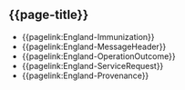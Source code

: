 ## {{page-title}}

- {{pagelink:England-Immunization}} 
- {{pagelink:England-MessageHeader}} 
- {{pagelink:England-OperationOutcome}} 
- {{pagelink:England-ServiceRequest}} 
- {{pagelink:England-Provenance}} 


